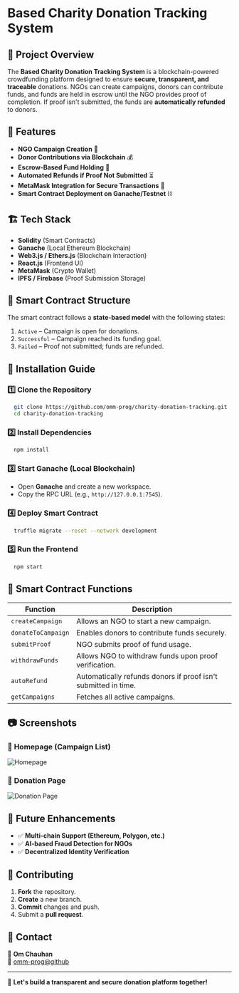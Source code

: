 # Based Charity Donation Tracking System

## 📌 Project Overview
The **Based Charity Donation Tracking System** is a blockchain-powered crowdfunding platform designed to ensure **secure, transparent, and traceable** donations. NGOs can create campaigns, donors can contribute funds, and funds are held in escrow until the NGO provides proof of completion. If proof isn't submitted, the funds are **automatically refunded** to donors.

## 🚀 Features
- **NGO Campaign Creation** 📢
- **Donor Contributions via Blockchain** 💰
- **Escrow-Based Fund Holding** 🔐
- **Automated Refunds if Proof Not Submitted** ⏳
- **MetaMask Integration for Secure Transactions** 🦊
- **Smart Contract Deployment on Ganache/Testnet** ⛓️

## 🏗️ Tech Stack
- **Solidity** (Smart Contracts)
- **Ganache** (Local Ethereum Blockchain)
- **Web3.js / Ethers.js** (Blockchain Interaction)
- **React.js** (Frontend UI)
- **MetaMask** (Crypto Wallet)
- **IPFS / Firebase** (Proof Submission Storage)

## 📜 Smart Contract Structure
The smart contract follows a **state-based model** with the following states:
1. `Active` – Campaign is open for donations.
2. `Successful` – Campaign reached its funding goal.
3. `Failed` – Proof not submitted; funds are refunded.

## 📌 Installation Guide
### 1️⃣ Clone the Repository
```bash
  git clone https://github.com/omm-prog/charity-donation-tracking.git
  cd charity-donation-tracking
```
### 2️⃣ Install Dependencies
```bash
  npm install
```
### 3️⃣ Start Ganache (Local Blockchain)
- Open **Ganache** and create a new workspace.
- Copy the RPC URL (e.g., `http://127.0.0.1:7545`).

### 4️⃣ Deploy Smart Contract
```bash
  truffle migrate --reset --network development
```
### 5️⃣ Run the Frontend
```bash
  npm start
```

## 🔗 Smart Contract Functions
| Function | Description |
|----------|------------|
| `createCampaign` | Allows an NGO to start a new campaign. |
| `donateToCampaign` | Enables donors to contribute funds securely. |
| `submitProof` | NGO submits proof of fund usage. |
| `withdrawFunds` | Allows NGO to withdraw funds upon proof verification. |
| `autoRefund` | Automatically refunds donors if proof isn't submitted in time. |
| `getCampaigns` | Fetches all active campaigns. |

## 📷 Screenshots
### 🔹 **Homepage (Campaign List)**
![Homepage](assets/homepage.png)
### 🔹 **Donation Page**
![Donation Page](assets/donation.png)

## 🎯 Future Enhancements
- ✅ **Multi-chain Support (Ethereum, Polygon, etc.)**
- ✅ **AI-based Fraud Detection for NGOs**
- ✅ **Decentralized Identity Verification**

## 🤝 Contributing
1. **Fork** the repository.
2. **Create** a new branch.
3. **Commit** changes and push.
4. Submit a **pull request**.

## 📩 Contact
👤 **Om Chauhan**  
📧 [omm-prog@github](https://github.com/omm-prog)

---

🎉 **Let's build a transparent and secure donation platform together!**
